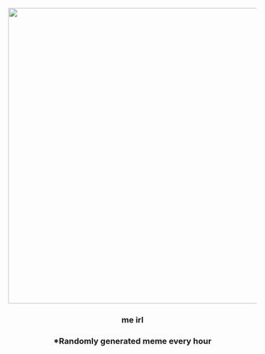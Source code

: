 <p align="center">
        <img src="https://i.imgur.com/JTYJeIx.jpg" width="600" height="600">
        </p>
        <h3 align="center">me irl</h3>
        <h3 align="center">*Randomly generated meme every hour</h3>
    